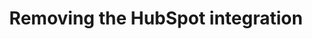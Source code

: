 ---
title: Removing the HubSpot integration
keywords: hubspot, integration, schema, etl hubspot, hubspot etl
permalink: /integrations/saas/hubspot/removing-hubspot-integration
summary: "Instructions on how to delete your {{ page.display_name }} integration in Stitch and uninstall Stitch in the HubSpot platform."
input: false

layout: general
toc: false
content-type: "guide"

name: "hubspot"
display_name: "HubSpot"

this-version: "2"

intro: |
  {% include misc/data-files.html %}

  To completely disconnect Stitch from your {{ page.display_name }} account, you need to delete the integration from Stitch, and uninstall the Stitch app from {{ page.display_name }}.
  
  Disconnecting {{ page.display_name }} from Stitch will stop the replication of {{ page.display_name }} data to your Stitch destination. There will be no impact to the {{ page.display_name }} data, as Stitch is a read-only integration with {{ page.display_name }}. All data that has already replicated to your Stitch destination will be maintained and under your control.


sections:
  - title: "Deleting your {{ page.display_name }} integration"
    anchor: "delete-hubspot-integration"
    content: |
      To delete your {{ page.display_name }} integration from your Stitch account:
      1. Log in to your Stitch account and open the **Integrations** tab.
      2. Click your HubSpot integration and click **Settings**.
      3. Scroll down to the bottom of the page and click **Delete**.
      4. Click **Delete** to confirm.

  - title: "Uninstalling Stitch in your {{ page.display_name }} account"
    anchor: "uninstall-stitch-in-hubspot"
    content: |
      To uninstall Stitch in your {{ page.display_name }} account:
      1. Log in to your {{ page.display_name }} account and click the **Marketplaces** account in the navigation bar.
      2. Under **Manage**, click **Connected apps**.
      3. Click the **Actions** drop-down menu in the **Stitch** app, and click **Uninstall**.
      4. In the dialog box that appears, enter `uninstall` in the text field and click **Uninstall** to confirm."
---